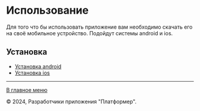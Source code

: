 # Использование

Для того что бы использовать приложение вам необходимо скачать его на своё мобильное устройство. Подойдут системы android и ios.

## Установка

- [Установка android](download/android.md)
- [Установка ios](download/ios.md)

---

[В главное меню](../README.md)

© 2024, Разработчики приложения "Платформер".
